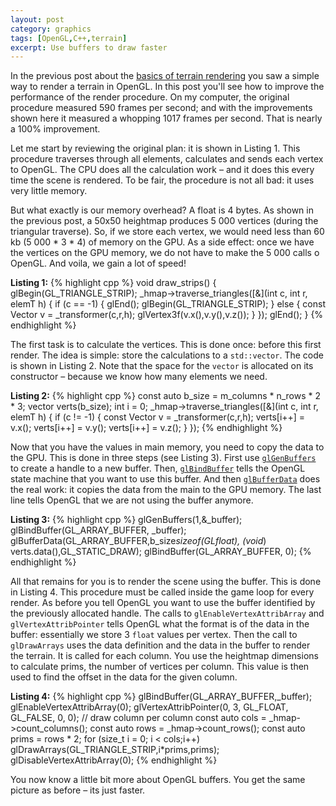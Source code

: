 ```yaml
---
layout: post
category: graphics
tags: [OpenGL,C++,terrain]
excerpt: Use buffers to draw faster 
---
```


In the previous post about the <a href="{% post_url 2013-07-13-terrain-rendering-basics %}">basics of terrain rendering</a> you saw a simple way to render a terrain in OpenGL.   In this post you'll see how to improve the performance of the render procedure.   On my computer, the original procedure measured 590 frames per second; and with the improvements shown here it measured a whopping 1017 frames per second.   That is nearly a 100% improvement.

Let me start by reviewing the original plan: it is shown in Listing 1.  This procedure traverses through all elements, calculates and sends each vertex to OpenGL.  The CPU does all the calculation work – and it does this every time the scene is rendered.  To be fair, the procedure is not all bad: it uses very little memory. 

But what exactly is our memory overhead?  A float is 4 bytes.  As shown in the previous post, a 50x50 heightmap produces 5 000 vertices (during the triangular traverse).  So, if we store each vertex, we would need less than 60 kb (5 000 * 3 * 4) of memory on the GPU.   As a side effect: once we have the vertices on the GPU memory, we do not have to make the 5 000 calls o OpenGL.  And voila, we gain a lot of speed!

**Listing 1:**
{% highlight cpp %}
void draw_strips() {
	glBegin(GL_TRIANGLE_STRIP);
	_hmap->traverse_triangles([&](int c, int r, elemT h) {
		if (c == -1) {
			glEnd();
			glBegin(GL_TRIANGLE_STRIP);
		} else {
			const Vector v = _transformer(c,r,h);
			glVertex3f(v.x(),v.y(),v.z());
		}
	});
	glEnd();
}
{% endhighlight %}

The first task is to calculate the vertices.  This is done once: before this first render.  The idea is simple: store the calculations to a `std::vector`.  The code is shown in Listing 2.  Note that the space for the `vector` is allocated on its constructor – because we know how many elements we need.  

**Listing 2:**
{% highlight cpp %}
const auto b_size = m_columns * n_rows * 2 * 3;
vector<GLfloat> verts(b_size);
int i = 0;
_hmap->traverse_triangles([&](int c, int r, elemT h) {
	if (c != -1) {
		const Vector v = _transformer(c,r,h);
		verts[i++] = v.x();
		verts[i++] = v.y();
		verts[i++] = v.z();
	}
});
{% endhighlight %}

Now that you have the values in main memory, you need to copy the data to the GPU.  This is done in three steps (see Listing 3).  First use [`glGenBuffers`](http://www.opengl.org/wiki/GLAPI/glGenBuffers) to create a handle to a new buffer.  Then, [`glBindBuffer`](http://www.opengl.org/wiki/GLAPI/glBindBuffer) tells the OpenGL state machine that you want to use this buffer.  And then [`glBufferData`](http://www.opengl.org/wiki/GLAPI/glBufferData) does the real work: it copies the data from the main to the GPU memory.  The last line tells OpenGL that we are not using the buffer anymore.    

**Listing 3:**
{% highlight cpp %}
glGenBuffers(1,&_buffer);
glBindBuffer(GL_ARRAY_BUFFER, _buffer);
glBufferData(GL_ARRAY_BUFFER,b_size*sizeof(GLfloat), (void*) verts.data(),GL_STATIC_DRAW);
glBindBuffer(GL_ARRAY_BUFFER, 0);
{% endhighlight %}

All that remains for you is to render the scene using the buffer.  This is done in Listing 4.  This procedure must be called inside the game loop for every render.  As before you tell OpenGL you want to use the buffer identified by the previously allocated handle. The calls to `glEnableVertexAttribArray` and `glVertexAttribPointer` tells OpenGL what the format is of the data in the buffer:  essentially we store 3 `float` values per vertex.  Then the call to `glDrawArrays` uses the data definition and the data in the buffer to render the terrain.  It is called for each column.  You use the heightmap dimensions to calculate prims, the number of vertices per column.  This value is then used to find the offset in the data for the given column. 

**Listing 4:**
{% highlight cpp %}
glBindBuffer(GL_ARRAY_BUFFER,_buffer);
glEnableVertexAttribArray(0);
glVertexAttribPointer(0, 3, GL_FLOAT, GL_FALSE, 0, 0);
// draw column per column
const auto cols = _hmap->count_columns();
const auto rows = _hmap->count_rows();
const auto prims = rows * 2;
for (size_t i = 0; i < cols;i++)
	glDrawArrays(GL_TRIANGLE_STRIP,i*prims,prims);
glDisableVertexAttribArray(0);
{% endhighlight %}

You now know a little bit more about OpenGL buffers.  You get the same picture as before – its just faster. 